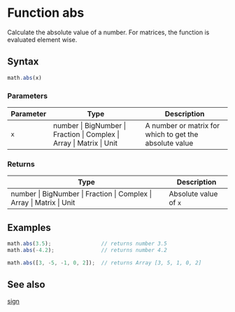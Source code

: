 # Function abs

Calculate the absolute value of a number. For matrices, the function is
evaluated element wise.


## Syntax

```js
math.abs(x)
```

### Parameters

Parameter | Type | Description
--------- | ---- | -----------
`x` | number &#124; BigNumber &#124; Fraction &#124; Complex &#124; Array &#124; Matrix &#124; Unit |  A number or matrix for which to get the absolute value

### Returns

Type | Description
---- | -----------
number &#124; BigNumber &#124; Fraction &#124; Complex &#124; Array &#124; Matrix &#124; Unit |  Absolute value of `x`


## Examples

```js
math.abs(3.5);                // returns number 3.5
math.abs(-4.2);               // returns number 4.2

math.abs([3, -5, -1, 0, 2]);  // returns Array [3, 5, 1, 0, 2]
```


## See also

[sign](sign.md)


<!-- Note: This file is automatically generated from source code comments. Changes made in this file will be overridden. -->
